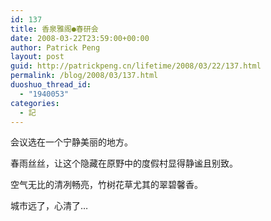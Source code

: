 ```yaml
---
id: 137
title: 香泉雅阁●春研会
date: 2008-03-22T23:59:00+00:00
author: Patrick Peng
layout: post
guid: http://patrickpeng.cn/lifetime/2008/03/22/137.html
permalink: /blog/2008/03/137.html
duoshuo_thread_id:
  - "1940053"
categories:
  - 記
---
```

<p>会议选在一个宁静美丽的地方。</p>  <p>春雨丝丝，让这个隐藏在原野中的度假村显得静谧且别致。</p>  <p>空气无比的清冽畅亮，竹树花草尤其的翠碧馨香。</p>  <p>城市远了，心清了…</p>